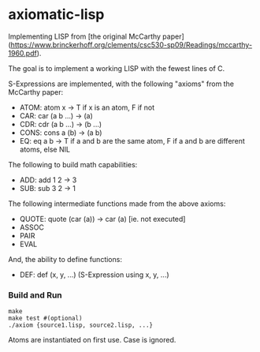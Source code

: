 # axiomatic-lisp

Implementing LISP from [the original McCarthy paper]
(https://www.brinckerhoff.org/clements/csc530-sp09/Readings/mccarthy-1960.pdf).

The goal is to implement a working LISP with the fewest lines of C.

S-Expressions are implemented, with the following "axioms" from the McCarthy paper:

* ATOM: atom x -> T if x is an atom, F if not
* CAR: car (a b ...) -> (a)
* CDR: cdr (a b ...) -> (b ...)
* CONS: cons a (b) -> (a b)
* EQ: eq a b -> T if a and b are the same atom, F if a and b are different atoms, else NIL

The following to build math capabilities:

* ADD: add 1 2 -> 3
* SUB: sub 3 2 -> 1

The following intermediate functions made from the above axioms:

* QUOTE: quote (car (a)) -> car (a) [ie. not executed]
* ASSOC
* PAIR
* EVAL

And, the ability to define functions:

* DEF: def (x, y, ...) (S-Expression using x, y, ...)

### Build and Run

    make
    make test #(optional)
    ./axiom {source1.lisp, source2.lisp, ...}

Atoms are instantiated on first use.  Case is ignored.

